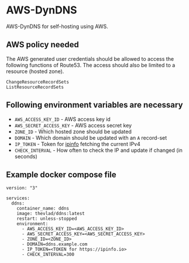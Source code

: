 # AWS-DynDNS

AWS-DynDNS for self-hosting using AWS.

## AWS policy needed

The AWS generated user credentials should be allowed to access the following functions of Route53. The access should also be limited to a resource (hosted zone).

```
ChangeResourceRecordSets
ListResourceRecordSets
```

## Following environment variables are necessary

- `AWS_ACCESS_KEY_ID` - AWS access key id
- `AWS_SECRET_ACCESS_KEY` - AWS access secret key
- `ZONE_ID` - Which hosted zone should be updated
- `DOMAIN` - Which domain should be updated with an `A` record-set
- `IP_TOKEN` - Token for [ipinfo](https://ipinfo.io) fetching the current IPv4
- `CHECK_INTERVAL` - How often to check the IP and update if changed (in seconds)

## Example docker compose file

```
version: "3"

services:
  ddns:
    container_name: ddns
    image: thevlad/ddns:latest
    restart: unless-stopped
    environment:
      - AWS_ACCESS_KEY_ID=<AWS_ACCESS_KEY_ID>
      - AWS_SECRET_ACCESS_KEY=<AWS_SECRET_ACCESS_KEY>
      - ZONE_ID=<ZONE_ID>
      - DOMAIN=ddns.example.com
      - IP_TOKEN=<TOKEN for https://ipinfo.io>
      - CHECK_INTERVAL=300
```
